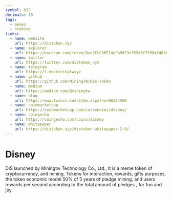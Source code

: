 ```yaml
---
symbol: DIS
decimals: 18
tags:
  - memes
  - staking
links:
  - name: website
    url: https://distoken.xyz
  - name: explorer
    url: https://bscscan.com/token/0xe2EcC66E14eFa96E9c55945f79564f468882D24C
  - name: twitter
    url: https://twitter.com/distoken_xyz
  - name: telegram
    url: https://t.me/miningtwxyz
  - name: github
    url: https://github.com/MiningTW/Dis-Token
  - name: medium
    url: https://medium.com/@miningtw
  - name: blog
    url: https://www.twincn.com/item.aspx?no=90324590
  - name: coinmarketcap
    url: https://coinmarketcap.com/currencies/disney/
  - name: coingecko
    url: https://coingecko.com/coins/disney
  - name: whitepaper
    url: https://distoken.xyz/distoken-whitepaper-2-0/
---
```


# Disney

DIS launched by Miningtw Technology Co., Ltd., It is a meme token of cryptocurrency, and mining. Tokens for interaction, rewards, gifts purposes, the token economic model 50% of 5 years of pledge mining, and users rewards per second according to the total amount of pledges , for fun and joy.
